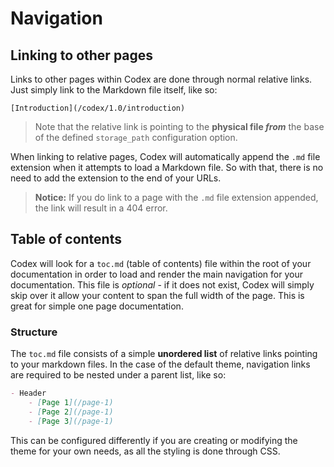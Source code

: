 # Navigation

## Linking to other pages
Links to other pages within Codex are done through normal relative links. Just simply link to the Markdown file itself, like so:

```
[Introduction](/codex/1.0/introduction)
```

> Note that the relative link is pointing to the **physical file _from_** the base of the defined `storage_path` configuration option.

When linking to relative pages, Codex will automatically append the `.md` file extension when it attempts to load a Markdown file. So with that, there is no need to add the extension to the end of your URLs.

> **Notice:** If you do link to a page with the `.md` file extension appended, the link will result in a 404 error.

## Table of contents
Codex will look for a `toc.md` (table of contents) file within the root of your documentation in order to load and render the main navigation for your documentation. This file is *optional* - if it does not exist, Codex will simply skip over it allow your content to span the full width of the page. This is great for simple one page documentation.

### Structure
The `toc.md` file consists of a simple **unordered list** of relative links pointing to your markdown files. In the case of the default theme, navigation links are required to be nested under a parent list, like so:

```markdown
- Header
	- [Page 1](/page-1)
	- [Page 2](/page-1)
	- [Page 3](/page-1)
```

This can be configured differently if you are creating or modifying the theme for your own needs, as all the styling is done through CSS.
